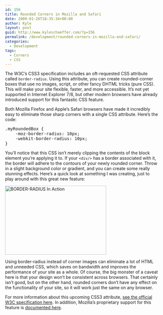 ```yaml
---
id: 156
title: Rounded Corners in Mozilla and Safari
date: 2009-01-26T18:35:34+00:00
author: Kyle
layout: post
guid: http://www.kyleschaeffer.com/?p=156
permalink: /development/rounded-corners-in-mozilla-and-safari/
categories:
  - Development
tags:
  - Corners
  - CSS
---
```

The W3C&#8217;s CSS3 specification includes an oft-requested CSS attribute called `border-radius`. Using this attribute, you can create rounded-corner boxes that use no images, script, or other fancy DHTML tricks (pure CSS). This will make your site flexible, faster, and more accessible. It&#8217;s not yet supported in Internet Explorer 7/8, but other modern browsers have already introduced support for this fantastic CSS feature.<!--more-->

Both Mozilla Firefox and Apple&#8217;s Safari browsers have made it incredibly easy to eliminate those sharp corners with a single CSS attribute. Here&#8217;s the code:

<pre>.myRoundedBox {
	-moz-border-radius: 10px;
	-webkit-border-radius: 10px;
}</pre>

You&#8217;ll notice that this CSS isn&#8217;t merely clipping the contents of the block element you&#8217;re applying it to. If your `<div/>` has a border associated with it, the border will adhere to the contours of your newly rounded corner. Throw in a slight background color or gradient, and you can create some really stunning effects. Here&#8217;s a quick look at something I was creating, just to play around with this great new feature:

<img title="BORDER-RADIUS In Action" src="https://kyleschaeffer.com/wp-content/uploads/2009/01/radius-example.png" alt="BORDER-RADIUS In Action" width="331" height="225" />

Using border-radius instead of corner images can eliminate a lot of HTML and unneeded CSS, which saves on bandwidth and improves the performance of your site as a whole. Of course, the big monster of a caveat here is that your design won&#8217;t be consistent across browsers. That certainly isn&#8217;t good, but on the other hand, rounded corners don&#8217;t have any effect on the functionality of your site, so it will work just the same on any browser.

For more information about this upcoming CSS3 attribute, [see the official W3C specification here](http://www.w3.org/TR/css3-background/#border-radius). In addition, Mozilla&#8217;s proprietary support for this feature is [documented here](https://developer.mozilla.org/en/CSS/-moz-border-radius).